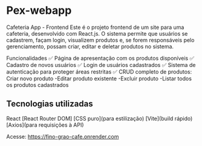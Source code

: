 # Pex-webapp
Cafeteria App - Frontend
Este é o projeto frontend de um site para uma cafeteria, desenvolvido com React.js. O sistema permite que usuários se cadastrem, façam login, visualizem produtos e, se forem responsáveis pelo gerenciamento, possam criar, editar e deletar produtos no sistema.

Funcionalidades
✅ Página de apresentação com os produtos disponíveis
✅ Cadastro de novos usuários
✅ Login de usuários cadastrados
✅ Sistema de autenticação para proteger áreas restritas
✅ CRUD completo de produtos:
Criar novo produto
-Editar produto existente
-Excluir produto
-Listar todos os produtos cadastrados

## Tecnologias utilizadas
React
[React Router DOM]
[CSS puro](para estilização)
[Vite](build rápido)
[Axios](para requisições à API)

Acesse: https://fino-grao-cafe.onrender.com
